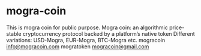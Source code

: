 # mogra-coin
This is mogra coin for public purpose.
Mogra coin: an algorithmic price-stable cryptocurrency protocol backed by a platform’s native token
Different variations: USD-Mogra, EUR-Mogra, BTC-Mogra etc.
mogracoin  info@mogracoin.com
mogratoken  mogracoin@gmail.com
